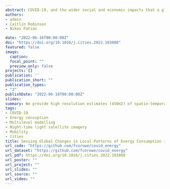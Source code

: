 ```yaml
---
abstract: COVID-19, and the wider social and economic impacts that a global pandemic entails, have led to unprecedented reductions in energy consumption globally. Whilst estimates of changes in energy consumption have emerged at the national scale, detailed sub-regional estimates to allow for global comparisons are less developed. Using night-time light satellite imagery from December 2019-June 2020 across 50 of the world’s largest urban conurbations, we provide high resolution estimates (450m2) of spatio-temporal changes in urban energy consumption in response to COVID-19. Contextualising this imagery with modelling based on indicators of mobility, stringency of government response, and COVID-19 rates, we provide novel insights into the potential drivers of changes in urban energy consumption during a global pandemic. Our results highlight the diversity of changes in energy consumption between and within cities in response to COVID-19, moderating dominant narratives of a shift in energy demand away from dense urban areas. Further modelling highlights how the stringency of the government's response to COVID-19 is likely a defining factor in shaping resultant reductions in urban energy consumption.
authors:
- admin
- Caitlin Robinson
- Nikos Patias

date: "2022-06-16T00:00:00Z"
doi: "https://doi.org/10.1016/j.cities.2022.103808"
featured: false
image:
  caption: 
  focal_point: ""
  preview_only: false
projects: []
publication: ''
publication_short: ""
publication_types:
- "3"
publishDate: "2022-06-16T00:00:00Z"
slides: 
summary: We provide high resolution estimates (450m2) of spatio-temporal changes in urban energy consumption in response to COVID-19.
tags:
- COVID-19
- Energy consuption
- Multilevel modelling
- Night-time light satellite imagery
- Mobility
- Cities
title: Sensing Global Changes in Local Patterns of Energy Consumption in Cities During the Early Stages of the COVID-19 Pandemic
url_code: "https://github.com/fcorowe/covid_energy"
url_dataset: "https://github.com/fcorowe/covid_energy"
url_pdf: https://doi.org/10.1016/j.cities.2022.103808
url_poster: ""
url_project: ""
url_slides: ""
url_source: ""
url_video: ""
---
```

